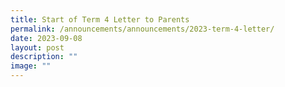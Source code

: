 ```yaml
---
title: Start of Term 4 Letter to Parents
permalink: /announcements/announcements/2023-term-4-letter/
date: 2023-09-08
layout: post
description: ""
image: ""
---
```

